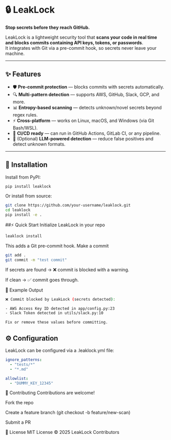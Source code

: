 # 🔒 LeakLock
**Stop secrets before they reach GitHub.**

LeakLock is a lightweight security tool that **scans your code in real time and blocks commits containing API keys, tokens, or passwords**.  
It integrates with Git via a pre-commit hook, so secrets never leave your machine.

---

## ✨ Features
- 🛡️ **Pre-commit protection** — blocks commits with secrets automatically.  
- 🔍 **Multi-pattern detection** — supports AWS, GitHub, Slack, GCP, and more.  
- 📊 **Entropy-based scanning** — detects unknown/novel secrets beyond regex rules.  
- ⚡ **Cross-platform** — works on Linux, macOS, and Windows (via Git Bash/WSL).  
- 🔗 **CI/CD ready** — can run in GitHub Actions, GitLab CI, or any pipeline.  
- 🧠 (Optional) **LLM-powered detection** — reduce false positives and detect unknown formats.  

---

## 🚀 Installation
Install from PyPI:

```bash
pip install leaklock
```

Or install from source:

```bash
git clone https://github.com/your-username/leaklock.git
cd leaklock
pip install -e .
```

##⚡ Quick Start
Initialize LeakLock in your repo

```bash
leaklock install
```

This adds a Git pre-commit hook.
Make a commit

```bash
git add .
git commit -m "test commit"
```
If secrets are found → ❌ commit is blocked with a warning.

If clean → ✅ commit goes through.

🔑 Example Output
```bash
❌ Commit blocked by LeakLock (secrets detected):

- AWS Access Key ID detected in app/config.py:23
- Slack Token detected in utils/slack.py:10

Fix or remove these values before committing.
```

## ⚙️ Configuration

LeakLock can be configured via a .leaklock.yml file:

```yaml
ignore_patterns:
  - "tests/*"
  - "*.md"

allowlist:
  - "DUMMY_KEY_12345"
```


🤝 Contributing
Contributions are welcome!

Fork the repo

Create a feature branch (git checkout -b feature/new-scan)

Submit a PR

📜 License
MIT License © 2025 LeakLock Contributors